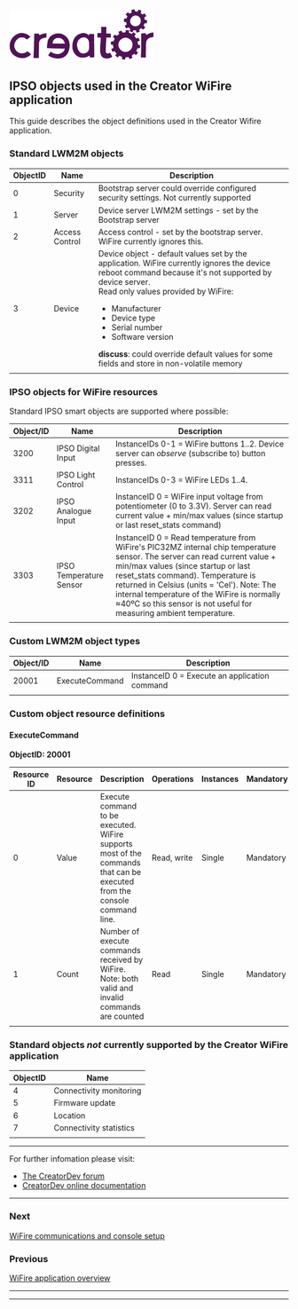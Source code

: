 ﻿
![](../img.png)
----
## IPSO objects used in the Creator WiFire application 

This guide describes the object definitions used in the Creator Wifire application.  

### Standard LWM2M objects  


| ObjectID | Name | Description |
|-----|-----|-----|
| 0 | Security | Bootstrap server could override configured security settings. Not currently supported |
| 1 | Server | Device server LWM2M settings - set by the Bootstrap server |
| 2 | Access Control | Access control - set by the bootstrap server. WiFire currently ignores this. |
| 3 | Device | Device object - default values set by the application. WiFire currently ignores the device reboot command because it's not supported by device server.<br>Read only values provided by WiFire: <ul><li>Manufacturer</li><li>Device type</li><li>Serial number</li><li>Software version</li></ul>**discuss**: could override default values for some fields and store in non-volatile memory |  
||||  


### IPSO objects for WiFire resources  
Standard IPSO smart objects are supported where possible:  

| Object/ID | Name | Description |  
|-----|-----|-----|  
| 3200 | IPSO Digital Input | InstanceIDs 0-1 = WiFire buttons 1..2. Device server can *observe* (subscribe to) button presses. |  
| 3311 | IPSO Light Control | InstanceIDs 0-3 = WiFire LEDs 1..4. |  
| 3202 | IPSO Analogue Input | InstanceID 0 = WiFire input voltage from potentiometer (0 to 3.3V). Server can read current value + min/max values (since startup or last reset_stats command) |  
| 3303 | IPSO Temperature Sensor | InstanceID 0 = Read temperature from WiFire's PIC32MZ internal chip temperature sensor. The server can read current value + min/max values (since startup or last reset_stats command). Temperature is returned in Celsius (units = 'Cel'). Note: The internal temperature of the WiFire is normally ≈40ºC so this sensor is not useful for measuring ambient temperature.|  
||||  
 

 
### Custom LWM2M object types  

  

| Object/ID | Name | Description |  
|-----|-----|-----|
| 20001 | ExecuteCommand | InstanceID 0 = Execute an application command |  
||||  


 
### Custom object resource definitions


#### ExecuteCommand

**ObjectID: 20001** 
 
| Resource ID | Resource | Description | Operations | Instances | Mandatory | Type |  
|-----|-----|-----|-----|-----|-----|-----| 
| 0 | Value | Execute command to be executed. WiFire supports most of the commands that can be executed from the console command line. | Read, write | Single | Mandatory | String |  
| 1 | Count | Number of execute commands received by WiFire. Note: both valid and invalid commands are counted | Read |  Single | Mandatory | Integer |  
||||||||  


### Standard objects *not* currently supported by the Creator WiFire application  

| ObjectID | Name |  
|-----|-----|  
| 4 | Connectivity monitoring |  
| 5 | Firmware update |  
| 6 | Location |  
| 7 | Connectivity statistics |  
|||  

----

For further infomation please visit:  
* [The CreatorDev forum](Forum.creatordev.io)  
* [CreatorDev online documentation](Docs.creatordev.io/wifire)  

---

### Next  

[WiFire communications and console setup](wiFireHardwareSetup.md) 

### Previous  

[WiFire application overview](wiFireApp.md)  

----

----




